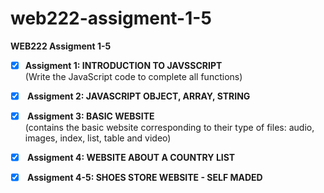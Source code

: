 # web222-assigment-1-5
<strong>WEB222 Assigment 1-5</strong>

- [x] <Strong>Assigment 1: INTRODUCTION TO JAVSSCRIPT </strong> <br/> 
(Write the JavaScript code to complete all functions)

- [x] <Strong> Assigment 2: JAVASCRIPT OBJECT, ARRAY, STRING </strong>

- [x] <Strong> Assigment 3: BASIC WEBSITE</strong><br/>
(contains the basic website corresponding to their type of files: audio, images, index, list, table and video)

- [x] <Strong> Assigment 4: WEBSITE ABOUT A COUNTRY LIST </strong>

- [x] <Strong> Assigment 4-5: SHOES STORE WEBSITE - SELF MADED </strong>
